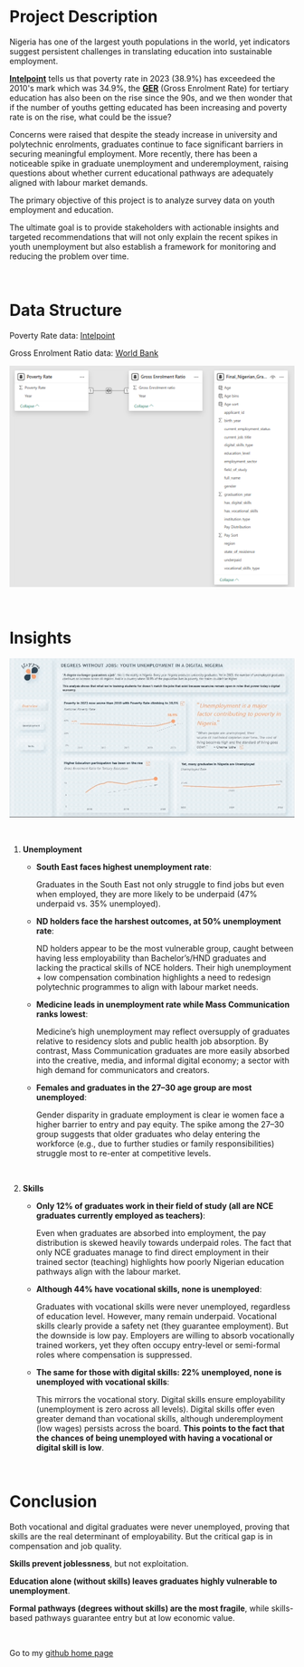 # Project Description

Nigeria has one of the largest youth populations in the world, yet indicators suggest persistent challenges in translating education into sustainable employment. 

**[Intelpoint](https://intelpoint.co/blogs/nigerias-poverty-rate-trend-from1960-to-2024/)** tells us that poverty rate in 2023 (38.9%) has exceedeed the 2010's mark which was 34.9%, the **[GER](https://data.worldbank.org/indicator/SE.TER.ENRR?locations=NG)** (Gross Enrolment Rate) for tertiary education has also been on the rise since the 90s, and we then wonder that if the number of youths getting educated has been increasing and poverty rate is on the rise, what could be the issue?

Concerns were raised that despite the steady increase in university and polytechnic enrolments, graduates continue to face significant barriers in securing meaningful employment. More recently, there has been a noticeable spike in graduate unemployment and underemployment, raising questions about whether current educational pathways are adequately aligned with labour market demands.

The primary objective of this project is to analyze survey data on youth employment and education.

The ultimate goal is to provide stakeholders with actionable insights and targeted recommendations that will not only explain the recent spikes in youth unemployment but also establish a framework for monitoring and reducing the problem over time.




<br/>

# Data Structure

Poverty Rate data: [Intelpoint](https://intelpoint.co/blogs/nigerias-poverty-rate-trend-from1960-to-2024/)

Gross Enrolment Ratio data: [World Bank](https://data.worldbank.org/indicator/SE.TER.ENRR?locations=NG)

![Unemployment](https://github.com/Blessing336/Youth_Unemployment_in_a_Digital_Nigeria/blob/51be4df1d4f7e6839e9c74831c447923defabc17/Resources/Unemployment%20Data%20Structure.png)


<br/>

# Insights


![Unemployment](https://github.com/Blessing336/Youth_Unemployment_in_a_Digital_Nigeria/blob/c2d71593819c541f7bfe08adbd6a21b32ca006cc/Resources/Unemployment_gif.gif)


<br/>


1. **Unemployment**

    * **South East faces highest unemployment rate**:

      Graduates in the South East not only struggle to find jobs but even when employed, they are more likely to be underpaid (47% underpaid vs. 35% unemployed).


    * **ND holders face the harshest outcomes, at 50% unemployment rate**:

      ND holders appear to be the most vulnerable group, caught between having less employability than Bachelor’s/HND graduates and lacking the practical skills of NCE holders. Their high unemployment + low compensation combination highlights a need to redesign polytechnic programmes to align with labour market needs.


    * **Medicine leads in unemployment rate while Mass Communication ranks lowest**:

      Medicine’s high unemployment may reflect oversupply of graduates relative to residency slots and public health job absorption. By contrast, Mass Communication graduates are more easily absorbed into the creative, media, and informal digital economy; a sector with high demand for communicators and creators.


    * **Females and graduates in the 27–30 age group are most unemployed**:

      Gender disparity in graduate employment is clear ie women face a higher barrier to entry and pay equity. The spike among the 27–30 group suggests that older graduates who delay entering the workforce (e.g., due to further studies or family responsibilities) struggle most to re-enter at competitive levels.

<br/>

2. **Skills**

    * **Only 12% of graduates work in their field of study (all are NCE graduates currently employed as teachers)**:

      Even when graduates are absorbed into employment, the pay distribution is skewed heavily towards underpaid roles. The fact that only NCE graduates manage to find direct employment in their trained sector (teaching) highlights how poorly Nigerian education pathways align with the labour market.

    * **Although 44% have vocational skills, none is unemployed**:

      Graduates with vocational skills were never unemployed, regardless of education level. However, many remain underpaid. Vocational skills clearly provide a safety net (they guarantee employment). But the downside is low pay. Employers are willing to absorb vocationally trained workers, yet they often occupy entry-level or semi-formal roles where compensation is suppressed.

    * **The same for those with digital skills: 22% unemployed, none is unemployed with vocational skills**:

      This mirrors the vocational story. Digital skills ensure employability (unemployment is zero across all levels). Digital skills offer even greater demand than vocational skills, although underemployment (low wages) persists across the board. **This points to the fact that the chances of being unemployed with having a vocational or digital skill is low**.

<br/>

# Conclusion

Both vocational and digital graduates were never unemployed, proving that skills are the real determinant of employability. But the critical gap is in compensation and job quality.

**Skills prevent joblessness**, but not exploitation.

**Education alone (without skills) leaves graduates highly vulnerable to unemployment**.

**Formal pathways (degrees without skills) are the most fragile**, while skills-based pathways guarantee entry but at low economic value.





<br/>

Go to my [github home page](https://github.com/Blessing336)







